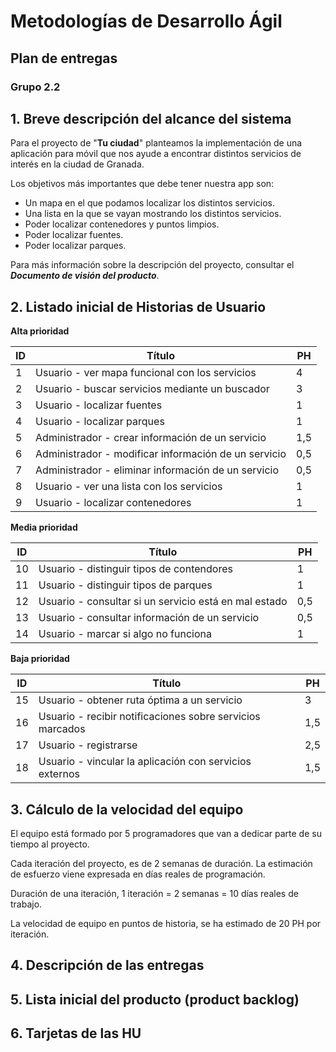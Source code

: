 # Metodologías de Desarrollo Ágil

## Plan de entregas

### Grupo 2.2



## 1. Breve descripción del alcance del sistema

Para el proyecto de "**Tu ciudad**" planteamos la implementación de una aplicación para móvil que nos ayude a encontrar distintos servicios de interés en la ciudad de Granada.

Los objetivos más importantes que debe tener nuestra app son:
+ Un mapa en el que podamos localizar los distintos servicios.
+ Una lista en la que se vayan mostrando los distintos servicios.
+ Poder localizar contenedores y puntos limpios.
+ Poder localizar fuentes.
+ Poder localizar parques.

Para más información sobre la descripción del proyecto, consultar el ***Documento de visión del producto***.

## 2. Listado inicial de Historias de Usuario

**Alta prioridad**

| ID   | Título                                               | PH   |
| ---- | ---------------------------------------------------- | ---- |
| 1    | Usuario - ver mapa funcional con los servicios       | 4    |
| 2    | Usuario - buscar servicios mediante un buscador      | 3    |
| 3    | Usuario - localizar fuentes                          | 1    |
| 4    | Usuario - localizar parques                          | 1    |
| 5    | Administrador - crear información de un servicio     | 1,5  |
| 6    | Administrador - modificar información de un servicio | 0,5  |
| 7    | Administrador - eliminar información de un servicio  | 0,5  |
| 8    | Usuario - ver una lista con los servicios            | 1    |
| 9    | Usuario - localizar contenedores                     | 1    |

**Media prioridad**

| ID   | Título                                                | PH   |
| ---- | ----------------------------------------------------- | ---- |
| 10   | Usuario - distinguir tipos de contendores             | 1    |
| 11   | Usuario - distinguir tipos de parques                 | 1    |
| 12   | Usuario - consultar si un servicio está en mal estado | 0,5  |
| 13   | Usuario - consultar información de un servicio        | 0,5  |
| 14   | Usuario - marcar si algo no funciona                  | 1    |

**Baja prioridad**

| ID   | Título                                                    | PH   |
| ---- | --------------------------------------------------------- | ---- |
| 15   | Usuario - obtener ruta óptima a un servicio               | 3    |
| 16   | Usuario - recibir notificaciones sobre servicios marcados | 1,5  |
| 17   | Usuario - registrarse                                     | 2,5  |
| 18   | Usuario - vincular la aplicación con servicios externos   | 1,5  |



## 3. Cálculo de la velocidad del equipo

El equipo está formado por 5 programadores que van a dedicar parte de su tiempo al proyecto.

Cada iteración del proyecto, es de 2 semanas de duración.
La estimación de esfuerzo viene expresada en días reales de programación.

Duración de una iteración,
    1 iteración = 2 semanas = 10 días reales de trabajo.

La velocidad de equipo en puntos de historia,
    se ha estimado de 20 PH por iteración.



## 4. Descripción de las entregas



## 5. Lista inicial del producto (product backlog)



## 6. Tarjetas de las HU
